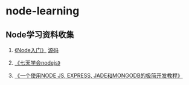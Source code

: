 # node-learning
## Node学习资料收集

1. [《Node入门》](http://www.nodebeginner.org/index-zh-cn.html)   [源码](https://github.com/fyuanfen/node-learning/tree/master/node_beginner)

2. [《七天学会nodejs》](http://nqdeng.github.io/7-days-nodejs/)

3. [《一个使用NODE JS, EXPRESS, JADE和MONGODB的极简开发教程》](http://www.jianshu.com/p/3b045636bcec)

